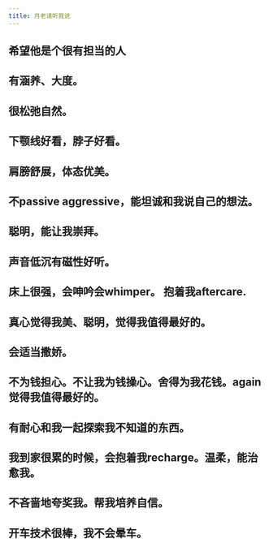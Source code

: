 ```yaml
---
title: 月老请听我说
---
```


## 希望他是个很有担当的人
## 有涵养、大度。
## 很松弛自然。
## 下颚线好看，脖子好看。
## 肩膀舒展，体态优美。
## 不passive aggressive，能坦诚和我说自己的想法。
## 聪明，能让我崇拜。
## 声音低沉有磁性好听。
## 床上很强，会呻吟会whimper。 抱着我aftercare.
## 真心觉得我美、聪明，觉得我值得最好的。
## 会适当撒娇。
## 不为钱担心。不让我为钱操心。舍得为我花钱。again觉得我值得最好的。
## 有耐心和我一起探索我不知道的东西。
## 我到家很累的时候，会抱着我recharge。温柔，能治愈我。
## 不吝啬地夸奖我。帮我培养自信。
## 开车技术很棒，我不会晕车。
